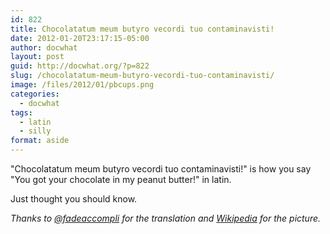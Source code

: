 ```yaml
---
id: 822
title: Chocolatatum meum butyro vecordi tuo contaminavisti!
date: 2012-01-20T23:17:15-05:00
author: docwhat
layout: post
guid: http://docwhat.org/?p=822
slug: /chocolatatum-meum-butyro-vecordi-tuo-contaminavisti/
image: /files/2012/01/pbcups.png
categories:
  - docwhat
tags:
  - latin
  - silly
format: aside
---
```

"Chocolatatum meum butyro vecordi tuo contaminavisti!" is how you say "You got your chocolate in my peanut butter!" in latin.

Just thought you should know.

*Thanks to [@fadeaccompli](https://twitter.com/#!/fadeaccompli) for the translation and [Wikipedia](http://en.wikipedia.org/wiki/Reese%27s_Peanut_Butter_Cups) for the picture.*
